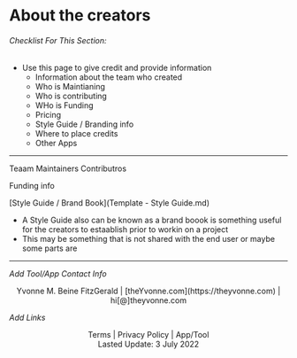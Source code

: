 # About the creators


###### _Checklist For This Section:_  
- Use this page to give credit and provide information
    - Information about the team who created
    - Who is Maintianing
    - Who is contributing
    - WHo is Funding
    - Pricing
    - Style Guide / Branding info
    - Where to place credits
    - Other Apps
---

Teaam
Maintainers
Contributros

Funding info

[Style Guide / Brand Book](Template - Style Guide.md)

- A Style Guide also can be known as a brand boook is something useful for the creators to estaablish prior to workin on a project
- This may be something that is not shared with the end user or maybe some parts are




---
_Add Tool/App Contact Info_
<center>Yvonne M. Beine FitzGerald | [theYvonne.com](https://theyvonne.com) | hi[@]theyvonne.com </center>  

_Add Links_

<center>Terms | Privacy Policy | App/Tool </center>

<center>Lasted Update: 3 July 2022 </center>

